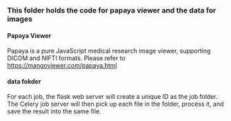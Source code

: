 ### This folder holds the code for papaya viewer and the data for images

#### Papaya Viewer

Papaya is a pure JavaScript medical research image viewer, supporting DICOM and NIFTI formats. Please refer to  https://mangoviewer.com/papaya.html

#### data fokder

For each job, the flask web server will create a unique ID as the job folder. The Celery job server will then pick up each file in the folder, process it, and save the result into the same file.
